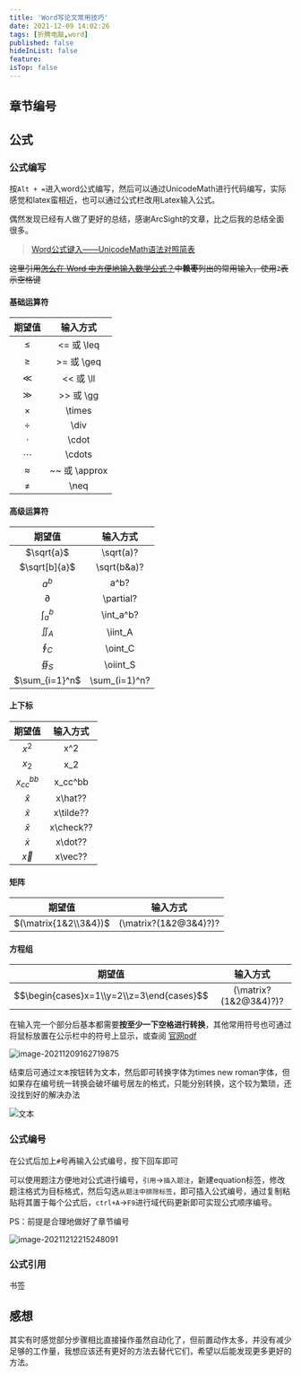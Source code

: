 ```yaml
---
title: 'Word写论文常用技巧'
date: 2021-12-09 14:02:26
tags: [折腾电脑,word]
published: false
hideInList: false
feature: 
isTop: false
---
```

## 章节编号



## 公式

### 公式编写

按`Alt + =`进入word公式编写，然后可以通过UnicodeMath进行代码编写，实际感觉和latex蛮相近，也可以通过公式栏改用Latex输入公式。

偶然发现已经有人做了更好的总结，感谢ArcSight的文章，比之后我的总结全面很多。

> [Word公式键入——UnicodeMath语法对照简表](https://blog.csdn.net/weixin_44224652/article/details/110673138)

~~这里引用[怎么在 Word 中方便地输入数学公式？](https://www.zhihu.com/question/24613226)中**赖枣**列出的常用输入，使用`?`表示空格键~~

#### 基础运算符

|  期望值   |   输入方式    |
| :-------: | :-----------: |
|  $\leq$   |  <= 或 \leq   |
|  $\geq$   |  >= 或 \geq   |
|   $\ll$   |   << 或 \ll   |
|   $\gg$   |   >> 或 \gg   |
| $\times$  |    \times     |
|  $\div$   |     \div      |
|  $\cdot$  |     \cdot     |
| $\cdots$  |    \cdots     |
| $\approx$ | ~~ 或 \approx |
|  $\neq$   |     \neq      |



#### 高级运算符

|     期望值     |   输入方式    |
| :------------: | :-----------: |
|   $\sqrt{a}$   |   \sqrt(a)?   |
| $\sqrt[b]{a}$  |  \sqrt(b&a)?  |
|     $a^b$      |     a^b?      |
|   $\partial$   |   \partial?   |
| $\int_{a}^{b}$ |   \int_a^b?   |
|   $\iint_A$    |    \iint_A    |
|   $\oint_C$    |    \oint_C    |
|   $\oiint_S$   |   \oiint_S    |
| $\sum_{i=1}^n$ | \sum_(i=1)^n? |

#### 上下标

|    期望值     | 输入方式  |
| :-----------: | :-------: |
|     $x^2$     |    x^2    |
|     $x_2$     |    x_2    |
| $x_{cc}^{bb}$ |  x_cc^bb  |
|   $\hat{x}$   |  x\hat??  |
|  $\tilde{x}$  | x\tilde?? |
|  $\check{x}$  | x\check?? |
|   $\dot{x}$   |  x\dot??  |
|   $\vec{x}$   |  x\vec??  |

#### 矩阵

|    期望值     | 输入方式  |
| :-----------: | :-------: |
| $(\matrix{1&2\\3&4})$ | (\matrix?(1&2@3&4)?)? |

#### 方程组

|                  期望值                   |       输入方式        |
| :---------------------------------------: | :-------------------: |
| $$\begin{cases}x=1\\y=2\\z=3\end{cases}$$ | (\matrix?(1&2@3&4)?)? |

在输入完一个部分后基本都需要**按至少一下空格进行转换**，其他常用符号也可通过将鼠标放置在公示栏中的符号上显示，或查阅 [官网pdf](http://www.unicode.org/notes/tn28/UTN28-PlainTextMath-v3.pdf)

![image-20211209162719875](https://cdn.jsdelivr.net/gh/jiang849725768/PrivateImgHost/img/202112091627754.png)

结束后可通过`文本`按钮转为文本，然后即可转换字体为times new roman字体，但如果存在编号统一转换会破坏编号居左的格式，只能分别转换，这个较为繁琐，还没找到好的解决办法

![文本](https://cdn.jsdelivr.net/gh/jiang849725768/PrivateImgHost/img/202112091616494.png)

### 公式编号

在公式后加上`#`号再输入公式编号，按下回车即可

可以使用题注方便地对公式进行编号，`引用`->`插入题注`，新建equation标签，修改题注格式为目标格式，然后勾选`从题注中排除标签`，即可插入公式编号，通过复制粘贴将其置于每个公式后，`ctrl+A`->`F9`进行域代码更新即可实现公式顺序编号。

PS：前提是合理地做好了章节编号

![image-20211212215248091](https://cdn.jsdelivr.net/gh/jiang849725768/PrivateImgHost/img/202112122153006.png)

### 公式引用



书签

## 感想

其实有时感觉部分步骤相比直接操作虽然自动化了，但前置动作太多，并没有减少足够的工作量，我想应该还有更好的方法去替代它们，希望以后能发现更多更好的方法。